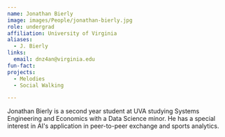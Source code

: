 ```yaml
---
name: Jonathan Bierly
image: images/People/jonathan-bierly.jpg
role: undergrad
affiliation: University of Virginia
aliases:
  - J. Bierly
links:
  email: dnz4an@virginia.edu
fun-fact:
projects: 
  - Melodies
  - Social Walking

---
```

Jonathan Bierly is a second year student at UVA studying Systems Engineering and Economics with a Data Science minor. He has a special interest in AI's application in peer-to-peer exchange and sports analytics.
